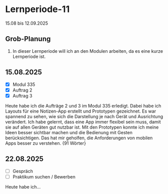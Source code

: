 # Lernperiode-11

15.08 bis 12.09.2025

## Grob-Planung

1. In dieser Lernperiode will ich an den Modulen arbeiten, da es eine kurze Lernperiode ist.

## 15.08.2025

- [x] Modul 335
- [x] Auftrag 2
- [x] Auftrag 3

Heute habe ich die Aufträge 2 und 3 im Modul 335 erledigt. Dabei habe ich Layouts für eine Notizen-App erstellt und Prototypen gezeichnet. Es war spannend zu sehen, wie sich die Darstellung je nach Gerät und Ausrichtung verändert. Ich habe gelernt, dass eine App immer flexibel sein muss, damit sie auf allen Geräten gut nutzbar ist. Mit den Prototypen konnte ich meine Ideen besser sichtbar machen und die Bedienung mit Gesten berücksichtigen. Das hat mir geholfen, die Anforderungen von mobilen Apps besser zu verstehen. {91 Wörter}

## 22.08.2025

- [ ] Gespräch
- [ ] Praktikum suchen / Bewerben

Heute habe ich...


